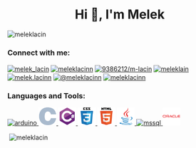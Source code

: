 <h1 align="center">Hi 👋, I'm Melek</h1>
<p align="left"> <img src="https://komarev.com/ghpvc/?username=meleklacin&label=Profile%20views&color=0e75b6&style=flat" alt="meleklacin" /> </p>

<h3 align="left">Connect with me:</h3>
<p align="left">
<a href="https://twitter.com/melek_lacin" target="blank"><img align="center" src="https://cdn.jsdelivr.net/npm/simple-icons@3.0.1/icons/twitter.svg" alt="melek_lacin" height="30" width="40" /></a>
<a href="https://linkedin.com/in/meleklacinn" target="blank"><img align="center" src="https://cdn.jsdelivr.net/npm/simple-icons@3.0.1/icons/linkedin.svg" alt="meleklacinn" height="30" width="40" /></a>
<a href="https://stackoverflow.com/users/9386212/m-lacin" target="blank"><img align="center" src="https://cdn.jsdelivr.net/npm/simple-icons@3.0.1/icons/stackoverflow.svg" alt="9386212/m-lacin" height="30" width="40" /></a>
<a href="https://kaggle.com/meleklain" target="blank"><img align="center" src="https://cdn.jsdelivr.net/npm/simple-icons@3.0.1/icons/kaggle.svg" alt="meleklain" height="30" width="40" /></a>
<a href="https://instagram.com/melek.lacinn" target="blank"><img align="center" src="https://cdn.jsdelivr.net/npm/simple-icons@3.0.1/icons/instagram.svg" alt="melek.lacinn" height="30" width="40" /></a>
<a href="https://medium.com/@meleklacinn" target="blank"><img align="center" src="https://cdn.jsdelivr.net/npm/simple-icons@3.0.1/icons/medium.svg" alt="@meleklacinn" height="30" width="40" /></a>
<a href="https://www.hackerrank.com/meleklacinn" target="blank"><img align="center" src="https://cdn.jsdelivr.net/npm/simple-icons@3.0.1/icons/hackerrank.svg" alt="meleklacinn" height="30" width="40" /></a>
</p>

<h3 align="left">Languages and Tools:</h3>
<p align="left"> <a href="https://www.arduino.cc/" target="_blank"> <img src="https://cdn.worldvectorlogo.com/logos/arduino-1.svg" alt="arduino" width="40" height="40"/> </a> <a href="https://www.cprogramming.com/" target="_blank"> <img src="https://raw.githubusercontent.com/devicons/devicon/master/icons/c/c-original.svg" alt="c" width="40" height="40"/> </a> <a href="https://www.w3schools.com/cs/" target="_blank"> <img src="https://raw.githubusercontent.com/devicons/devicon/master/icons/csharp/csharp-original.svg" alt="csharp" width="40" height="40"/> </a> <a href="https://www.w3schools.com/css/" target="_blank"> <img src="https://raw.githubusercontent.com/devicons/devicon/master/icons/css3/css3-original-wordmark.svg" alt="css3" width="40" height="40"/> </a> <a href="https://www.w3.org/html/" target="_blank"> <img src="https://raw.githubusercontent.com/devicons/devicon/master/icons/html5/html5-original-wordmark.svg" alt="html5" width="40" height="40"/> </a> <a href="https://www.java.com" target="_blank"> <img src="https://raw.githubusercontent.com/devicons/devicon/master/icons/java/java-original.svg" alt="java" width="40" height="40"/> </a> <a href="https://www.microsoft.com/en-us/sql-server" target="_blank"> <img src="https://cdn.worldvectorlogo.com/logos/microsoft-sql-server.svg" alt="mssql" width="40" height="40"/> </a> <a href="https://www.oracle.com/" target="_blank"> <img src="https://raw.githubusercontent.com/devicons/devicon/master/icons/oracle/oracle-original.svg" alt="oracle" width="40" height="40"/> </a> </p>

<p>&nbsp;<img align="center" src="https://github-readme-stats.vercel.app/api?username=meleklacin&show_icons=true&locale=en" alt="meleklacin" /></p>
